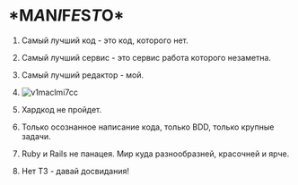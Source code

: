 \*M*A*N*I*F*E*S*T*O\*
=========

1. Самый лучший код - это код, которого нет.

2. Самый лучший сервис - это сервис работа которого незаметна.

3. Самый лучший редактор - мой.

4. ![v1maclmi7cc](https://f.cloud.github.com/assets/485466/489539/0da755b8-b99f-11e2-9b8d-2462a54327d0.jpg)

5. Хардкод не пройдет.

6. Только осознанное написание кода, только BDD, только крупные задачи.

7. Ruby и Rails не панацея. Мир куда разнообразней, красочней и ярче.

8. Нет ТЗ - давай досвидания!
 


